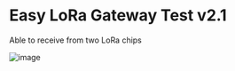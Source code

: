# Easy LoRa Gateway Test v2.1
Able to receive from two LoRa chips

![image](https://user-images.githubusercontent.com/29994971/62278263-e9e65000-b471-11e9-9bb7-d6f3ef131766.png)
